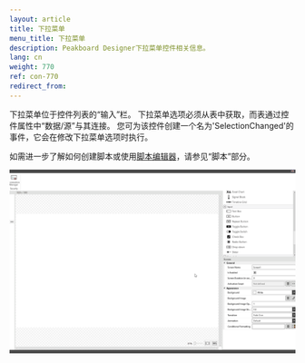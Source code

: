 ```yaml
---
layout: article
title: 下拉菜单
menu_title: 下拉菜单
description: Peakboard Designer下拉菜单控件相关信息。
lang: cn
weight: 770
ref: con-770
redirect_from:
---
```


下拉菜单位于控件列表的“输入”栏。
下拉菜单选项必须从表中获取，而表通过控件属性中“数据/源”与其连接。
您可为该控件创建一个名为'SelectionChanged'的事件，它会在修改下拉菜单选项时执行。

如需进一步了解如何创建脚本或使用[脚本编辑器](/scripting/en-script-editor.html)，请参见“脚本”部分。

![image_1](/assets/images/Controls/Dropdown/dropdown01.gif)